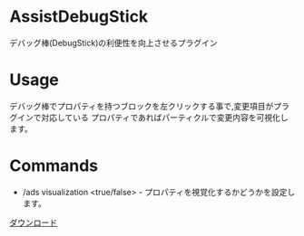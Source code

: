 # AssistDebugStick
デバッグ棒(DebugStick)の利便性を向上させるプラグイン

# Usage
デバッグ棒でプロパティを持つブロックを左クリックする事で,変更項目がプラグインで対応している
プロパティであればパーティクルで変更内容を可視化します。

# Commands
* /ads visualization <true/false> - プロパティを視覚化するかどうかを設定します。

[ダウンロード]()
